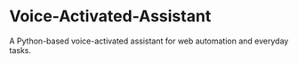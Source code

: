 # Voice-Activated-Assistant
A Python-based voice-activated assistant for web automation and everyday tasks.
